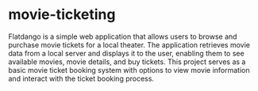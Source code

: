 # movie-ticketing

Flatdango is a simple web application that allows users to browse and purchase movie tickets for a local theater. The application retrieves movie data from a local server and displays it to the user, enabling them to see available movies, movie details, and buy tickets. This project serves as a basic movie ticket booking system with options to view movie information and interact with the ticket booking process.
